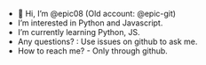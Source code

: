 - 👋 Hi, I’m @epic08 (Old account: @epic-git)
- I’m interested in Python and Javascript.
- I’m currently learning Python, JS.
- Any questions? : Use issues on github to ask me.
- How to reach me? - Only through github.
